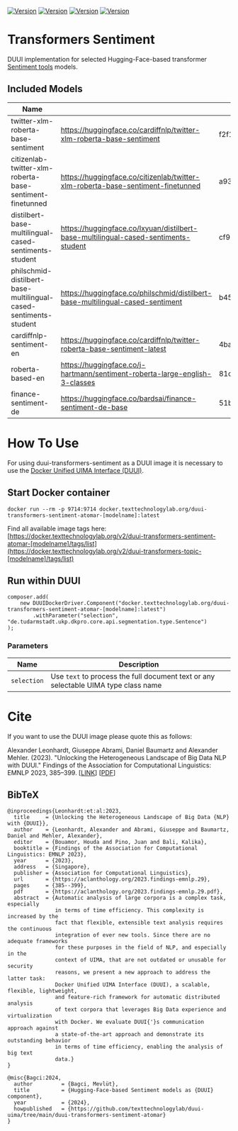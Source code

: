 [![Version](https://img.shields.io/static/v1?label=duui-transformers-sentiment-atomar&message=0.3.0&color=blue)](https://docker.texttechnologylab.org/v2/duui-transformers-sentiment/tags/list)
[![Version](https://img.shields.io/static/v1?label=Python&message=3.10&color=green)]()
[![Version](https://img.shields.io/static/v1?label=Transformers&message=4.41.2&color=yellow)]()
[![Version](https://img.shields.io/static/v1?label=Torch&message=2.3.0&color=red)]()

# Transformers Sentiment

DUUI implementation for selected Hugging-Face-based transformer [Sentiment tools](https://huggingface.co/models?sort=trending&search=sentiment) models.
## Included Models

| Name                                                          |                                                                                             | Revision                           | Languages |
|---------------------------------------------------------------|---------------------------------------------------------------------------------------------|------------------------------------|------|
| twitter-xlm-roberta-base-sentiment                            | https://huggingface.co/cardiffnlp/twitter-xlm-roberta-base-sentiment | f2f1202b1bdeb07342385c3f807f9c07cd8f5cf8 | Multilingual |
| citizenlab-twitter-xlm-roberta-base-sentiment-finetunned      | https://huggingface.co/citizenlab/twitter-xlm-roberta-base-sentiment-finetunned | a9381f1d9e6f8aac74155964c2f6ea9a63a9e9a6 | Multilingual |
| distilbert-base-multilingual-cased-sentiments-student         | https://huggingface.co/lxyuan/distilbert-base-multilingual-cased-sentiments-student | cf991100d706c13c0a080c097134c05b7f436c45 | Multilingual |
| philschmid-distilbert-base-multilingual-cased-sentiments-student | https://huggingface.co/philschmid/distilbert-base-multilingual-cased-sentiment | b45a713783e49ac09c94dfda4bff847f4ad771c5 | Multilingual |
| cardiffnlp-sentiment-en                                       | https://huggingface.co/cardiffnlp/twitter-roberta-base-sentiment-latest | 4ba3d4463bd152c9e4abd892b50844f30c646708 | EN   |
| roberta-based-en | https://huggingface.co/j-hartmann/sentiment-roberta-large-english-3-classes | 81cdc0fe3eee1bc18d95ffdfb56b2151a39c9007 | EN   |
| finance-sentiment-de  | https://huggingface.co/bardsai/finance-sentiment-de-base | 51b3d03f716eaa093dc42130f675839675a07b9a  | DE   |

# How To Use

For using duui-transformers-sentiment as a DUUI image it is necessary to use the [Docker Unified UIMA Interface (DUUI)](https://github.com/texttechnologylab/DockerUnifiedUIMAInterface).

## Start Docker container

```
docker run --rm -p 9714:9714 docker.texttechnologylab.org/duui-transformers-sentiment-atomar-[modelname]:latest

```

Find all available image tags here: [https://docker.texttechnologylab.org/v2/duui-transformers-sentiment-atomar-[modelname]/tags/list](https://docker.texttechnologylab.org/v2/duui-transformers-topic-[modelname]/tags/list)

## Run within DUUI

```
composer.add(
    new DUUIDockerDriver.Component("docker.texttechnologylab.org/duui-transformers-sentiment-atomar-[modelname]:latest")
        .withParameter("selection", "de.tudarmstadt.ukp.dkpro.core.api.segmentation.type.Sentence")
);
```

### Parameters

| Name | Description |
| ---- | ----------- |
| `selection`  | Use `text` to process the full document text or any selectable UIMA type class name |

# Cite

If you want to use the DUUI image please quote this as follows:

Alexander Leonhardt, Giuseppe Abrami, Daniel Baumartz and Alexander Mehler. (2023). "Unlocking the Heterogeneous Landscape of Big Data NLP with DUUI." Findings of the Association for Computational Linguistics: EMNLP 2023, 385–399. [[LINK](https://aclanthology.org/2023.findings-emnlp.29)] [[PDF](https://aclanthology.org/2023.findings-emnlp.29.pdf)] 

## BibTeX

```
@inproceedings{Leonhardt:et:al:2023,
  title     = {Unlocking the Heterogeneous Landscape of Big Data {NLP} with {DUUI}},
  author    = {Leonhardt, Alexander and Abrami, Giuseppe and Baumartz, Daniel and Mehler, Alexander},
  editor    = {Bouamor, Houda and Pino, Juan and Bali, Kalika},
  booktitle = {Findings of the Association for Computational Linguistics: EMNLP 2023},
  year      = {2023},
  address   = {Singapore},
  publisher = {Association for Computational Linguistics},
  url       = {https://aclanthology.org/2023.findings-emnlp.29},
  pages     = {385--399},
  pdf       = {https://aclanthology.org/2023.findings-emnlp.29.pdf},
  abstract  = {Automatic analysis of large corpora is a complex task, especially
               in terms of time efficiency. This complexity is increased by the
               fact that flexible, extensible text analysis requires the continuous
               integration of ever new tools. Since there are no adequate frameworks
               for these purposes in the field of NLP, and especially in the
               context of UIMA, that are not outdated or unusable for security
               reasons, we present a new approach to address the latter task:
               Docker Unified UIMA Interface (DUUI), a scalable, flexible, lightweight,
               and feature-rich framework for automatic distributed analysis
               of text corpora that leverages Big Data experience and virtualization
               with Docker. We evaluate DUUI{'}s communication approach against
               a state-of-the-art approach and demonstrate its outstanding behavior
               in terms of time efficiency, enabling the analysis of big text
               data.}
}

@misc{Bagci:2024,
  author         = {Bagci, Mevlüt},
  title          = {Hugging-Face-based Sentiment models as {DUUI} component},
  year           = {2024},
  howpublished   = {https://github.com/texttechnologylab/duui-uima/tree/main/duui-transformers-sentiment-atomar}
}

```
